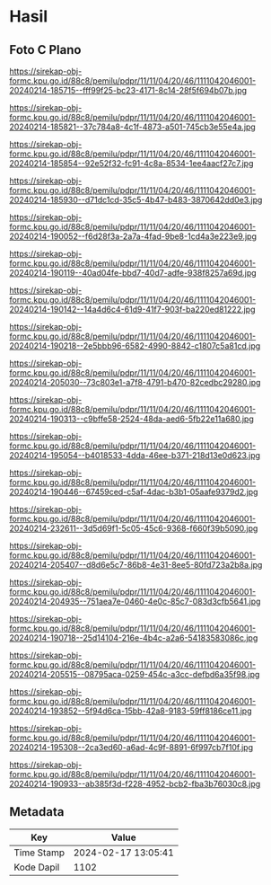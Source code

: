 # Hasil

## Foto C Plano

https://sirekap-obj-formc.kpu.go.id/88c8/pemilu/pdpr/11/11/04/20/46/1111042046001-20240214-185715--fff99f25-bc23-4171-8c14-28f5f694b07b.jpg

https://sirekap-obj-formc.kpu.go.id/88c8/pemilu/pdpr/11/11/04/20/46/1111042046001-20240214-185821--37c784a8-4c1f-4873-a501-745cb3e55e4a.jpg

https://sirekap-obj-formc.kpu.go.id/88c8/pemilu/pdpr/11/11/04/20/46/1111042046001-20240214-185854--92e52f32-fc91-4c8a-8534-1ee4aacf27c7.jpg

https://sirekap-obj-formc.kpu.go.id/88c8/pemilu/pdpr/11/11/04/20/46/1111042046001-20240214-185930--d71dc1cd-35c5-4b47-b483-3870642dd0e3.jpg

https://sirekap-obj-formc.kpu.go.id/88c8/pemilu/pdpr/11/11/04/20/46/1111042046001-20240214-190052--f6d28f3a-2a7a-4fad-9be8-1cd4a3e223e9.jpg

https://sirekap-obj-formc.kpu.go.id/88c8/pemilu/pdpr/11/11/04/20/46/1111042046001-20240214-190119--40ad04fe-bbd7-40d7-adfe-938f8257a69d.jpg

https://sirekap-obj-formc.kpu.go.id/88c8/pemilu/pdpr/11/11/04/20/46/1111042046001-20240214-190142--14a4d6c4-61d9-41f7-903f-ba220ed81222.jpg

https://sirekap-obj-formc.kpu.go.id/88c8/pemilu/pdpr/11/11/04/20/46/1111042046001-20240214-190218--2e5bbb96-6582-4990-8842-c1807c5a81cd.jpg

https://sirekap-obj-formc.kpu.go.id/88c8/pemilu/pdpr/11/11/04/20/46/1111042046001-20240214-205030--73c803e1-a7f8-4791-b470-82cedbc29280.jpg

https://sirekap-obj-formc.kpu.go.id/88c8/pemilu/pdpr/11/11/04/20/46/1111042046001-20240214-190313--c9bffe58-2524-48da-aed6-5fb22e11a680.jpg

https://sirekap-obj-formc.kpu.go.id/88c8/pemilu/pdpr/11/11/04/20/46/1111042046001-20240214-195054--b4018533-4dda-46ee-b371-218d13e0d623.jpg

https://sirekap-obj-formc.kpu.go.id/88c8/pemilu/pdpr/11/11/04/20/46/1111042046001-20240214-190446--67459ced-c5af-4dac-b3b1-05aafe9379d2.jpg

https://sirekap-obj-formc.kpu.go.id/88c8/pemilu/pdpr/11/11/04/20/46/1111042046001-20240214-232611--3d5d69f1-5c05-45c6-9368-f660f39b5090.jpg

https://sirekap-obj-formc.kpu.go.id/88c8/pemilu/pdpr/11/11/04/20/46/1111042046001-20240214-205407--d8d6e5c7-86b8-4e31-8ee5-80fd723a2b8a.jpg

https://sirekap-obj-formc.kpu.go.id/88c8/pemilu/pdpr/11/11/04/20/46/1111042046001-20240214-204935--751aea7e-0460-4e0c-85c7-083d3cfb5641.jpg

https://sirekap-obj-formc.kpu.go.id/88c8/pemilu/pdpr/11/11/04/20/46/1111042046001-20240214-190718--25d14104-216e-4b4c-a2a6-54183583086c.jpg

https://sirekap-obj-formc.kpu.go.id/88c8/pemilu/pdpr/11/11/04/20/46/1111042046001-20240214-205515--08795aca-0259-454c-a3cc-defbd6a35f98.jpg

https://sirekap-obj-formc.kpu.go.id/88c8/pemilu/pdpr/11/11/04/20/46/1111042046001-20240214-193852--5f94d6ca-15bb-42a8-9183-59ff8186ce11.jpg

https://sirekap-obj-formc.kpu.go.id/88c8/pemilu/pdpr/11/11/04/20/46/1111042046001-20240214-195308--2ca3ed60-a6ad-4c9f-8891-6f997cb7f10f.jpg

https://sirekap-obj-formc.kpu.go.id/88c8/pemilu/pdpr/11/11/04/20/46/1111042046001-20240214-190933--ab385f3d-f228-4952-bcb2-fba3b76030c8.jpg


## Metadata

| Key        | Value               |
| ---------- | ------------------- |
| Time Stamp | 2024-02-17 13:05:41 |
| Kode Dapil | 1102                |



